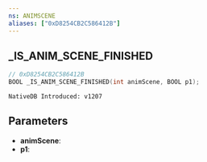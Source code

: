 ```yaml
---
ns: ANIMSCENE
aliases: ["0xD8254CB2C586412B"]
---
```

## _IS_ANIM_SCENE_FINISHED

```c
// 0xD8254CB2C586412B
BOOL _IS_ANIM_SCENE_FINISHED(int animScene, BOOL p1);
```

```
NativeDB Introduced: v1207
```

## Parameters
* **animScene**:
* **p1**:

